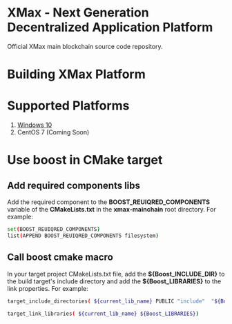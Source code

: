 # XMax - Next Generation Decentralized Application Platform

Official XMax main blockchain source code repository.

# Building XMax Platform

# Supported Platforms

1. [Windows 10](build-windows.md)
2. CentOS 7 (Coming Soon)

<a name="useboostcmake"></a>
# Use boost in CMake target

## Add required components libs
Add the required component to the **BOOST_REUIQRED_COMPONENTS** variable of the **CMakeLists.txt** in the **xmax-mainchain** root directory. For example:

```bash
set(BOOST_REUIQRED_COMPONENTS)
list(APPEND BOOST_REUIQRED_COMPONENTS filesystem)
```




## Call boost cmake macro

In your target project CMakeLists.txt file, add the **\${Boost_INCLUDE_DIR}** to the build target's include directory and add the **${Boost_LIBRARIES}** to the link properties. For example:
```bash
target_include_directories( ${current_lib_name} PUBLIC "include"  "${Boost_INCLUDE_DIR}" "${CMAKE_CURRENT_SOURCE_DIR}" )

target_link_libraries( ${current_lib_name} ${Boost_LIBRARIES})
```